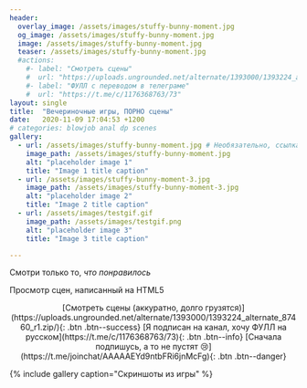 ```yaml
---
header:
  overlay_image: /assets/images/stuffy-bunny-moment.jpg
  og_image: /assets/images/stuffy-bunny-moment.jpg  
  image: /assets/images/stuffy-bunny-moment.jpg
  teaser: /assets/images/stuffy-bunny-moment.jpg
  #actions:
    #- label: "Смотреть сцены"
    #  url: "https://uploads.ungrounded.net/alternate/1393000/1393224_alternate_87460_r1.zip/"
    #- label: "ФУЛЛ с переводом в телеграме"
    #  url: "https://t.me/c/1176368763/73"
layout: single
title:  "Вечериночные игры, ПОРНО сцены"
date:   2020-11-09 17:04:53 +1200
# categories: blowjob anal dp scenes
gallery:
  - url: /assets/images/stuffy-bunny-moment.jpg # Необязательно, ссылка на полную версию для галереи
    image_path: /assets/images/stuffy-bunny-moment.jpg
    alt: "placeholder image 1"
    title: "Image 1 title caption"
  - url: /assets/images/stuffy-bunny-moment-3.jpg
    image_path: /assets/images/stuffy-bunny-moment-3.jpg
    alt: "placeholder image 2"
    title: "Image 2 title caption"
  - url: /assets/images/testgif.gif
    image_path: /assets/images/testgif.png
    alt: "placeholder image 3"
    title: "Image 3 title caption"

---
```

Смотри только то, *что понравилось*

Просмотр сцен, написанный на HTML5
<p style="text-align: center;">[Смотреть сцены (аккуратно, долго грузятся)](https://uploads.ungrounded.net/alternate/1393000/1393224_alternate_87460_r1.zip/){: .btn .btn--success}
[Я подписан на канал, хочу ФУЛЛ на русском](https://t.me/c/1176368763/73){: .btn .btn--info}
[Сначала подпишусь, а то не пустят 😢](https://t.me/joinchat/AAAAAEYd9ntbFRi6jnMcFg){: .btn .btn--danger}</p>
{% include gallery caption="Скриншоты из игры" %}
